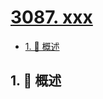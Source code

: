 # [3087. xxx](https://github.com/Tdahuyou/TNotes.leetcode/tree/main/notes/3087.%20xxx)

<!-- region:toc -->

- [1. 📝 概述](#1--概述)

<!-- endregion:toc -->

## 1. 📝 概述
